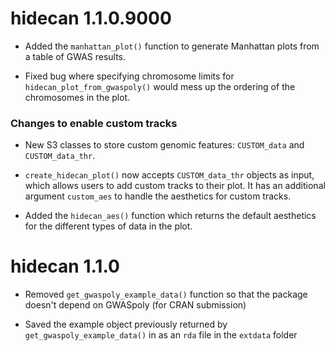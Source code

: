 # hidecan 1.1.0.9000

* Added the `manhattan_plot()` function to generate Manhattan plots from a table of GWAS results.

* Fixed bug where specifying chromosome limits for `hidecan_plot_from_gwaspoly()` would mess up the ordering of the chromosomes in the plot.

### Changes to enable custom tracks

* New S3 classes to store custom genomic features: `CUSTOM_data` and `CUSTOM_data_thr`.

* `create_hidecan_plot()` now accepts `CUSTOM_data_thr` objects as input, which allows users to add custom tracks to their plot. It has an additional argument `custom_aes` to handle the aesthetics for custom tracks.

* Added the `hidecan_aes()` function which returns the default aesthetics for the different types of data in the plot.


# hidecan 1.1.0

* Removed `get_gwaspoly_example_data()` function so that the package doesn't depend on GWASpoly (for CRAN submission)

* Saved the example object previously returned by `get_gwaspoly_example_data()` in as an `rda` file in the `extdata` folder
